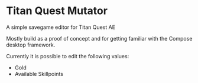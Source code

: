 # Titan Quest Mutator
A simple savegame editor for Titan Quest AE

Mostly build as a proof of concept and for getting familiar with the Compose desktop framework.

Currently it is possible to edit the following values:
* Gold
* Available Skillpoints
